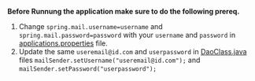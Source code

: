 **Before Runnung the application make sure to do the following prereq.**

1. Change `spring.mail.username=username` and `spring.mail.password=password` with your `username` and `password` in <a href=https://github.com/ritiktripathi/Leetcode-Daily-Problem-SES-service/blob/master/src/main/resources/application.properties>applications.properties</a> file.
2.  Update the same `useremail@id.com` and `userpassword` in <a href=https://github.com/ritiktripathi/Leetcode-Daily-Problem-SES-service/blob/master/src/main/java/com/dailyProblem/Daily/Problem/Dao/DaoClass.java>DaoClass.java</a> files `mailSender.setUsername("useremail@id.com");` and `mailSender.setPassword("userpassword");`